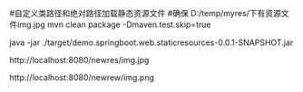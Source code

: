 #自定义类路径和绝对路径加载静态资源文件
#确保 D:/temp/myres/下有资源文件img.jpg
mvn clean package -Dmaven.test.skip=true

java -jar ./target/demo.springboot.web.staticresources-0.0.1-SNAPSHOT.jar

http://localhost:8080/newres/img.jpg

http://localhost:8080/newrew/img.png